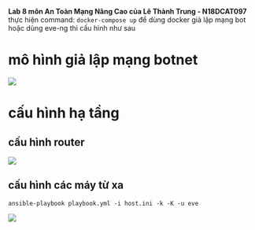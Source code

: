 __Lab 8 môn An Toàn Mạng Nâng Cao của Lê Thành Trung - N18DCAT097__
</br>
thực hiện command: `docker-compose up` để dùng docker giả lập mạng bot hoặc dùng eve-ng thì cấu hình như sau
# mô hình giả lập mạng botnet
![](https://github.com/magnetohvcs/payload/blob/master/image/eve-ng.png)
# cấu hình hạ tầng
## cấu hình router
![](https://github.com/magnetohvcs/payload/blob/master/image/router.png)
## cấu hình các máy từ xa
``` 
ansible-playbook playbook.yml -i host.ini -k -K -u eve 
```
![](https://github.com/magnetohvcs/payload/blob/master/image/ansible121212.png)
